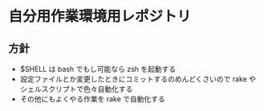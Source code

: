 自分用作業環境用レポジトリ
============================

方針
----

 * $SHELL は bash でもし可能なら zsh を起動する
 * 設定ファイルとか変更したときにコミットするのめんどくさいので rake やシェルスクリプトで色々自動化する
 * その他にもよくやる作業を rake で自動化する

